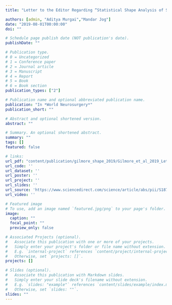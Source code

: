 ```yaml
---
title: "Letter to the Editor Regarding “Statistical Shape Analysis of Subthalamic Nucleus in Patients with Parkinson’s Disease”"

authors: [admin, "Aditya Murgai","Mandar Jog"]
date: "2019-08-01T00:00:00"
doi: ""

# Schedule page publish date (NOT publication's date).
publishDate: ""

# Publication type.
# 0 = Uncategorized
# 1 = Conference paper
# 2 = Journal article
# 3 = Manuscript
# 4 = Report
# 5 = Book
# 6 = Book section
publication_types: ["2"]

# Publication name and optional abbreviated publication name.
publication: "In *World Neurosurgery*"
publication_short: ""

# Abstract and optional shortened version.
abstract: ""

# Summary. An optional shortened abstract.
summary: ""
tags: []
featured: false

# links:
url_pdf: "content/publication/gilmore_shape_2019/Gilmore_et_al_2019_Letter to the Editor Regarding “Statistical Shape Analysis of Subthalamic.pdf"
url_code: ''
url_dataset: ''
url_poster: ''
url_project: ''
url_slides: ''
url_source: 'https://www.sciencedirect.com/science/article/abs/pii/S1878875019309465'
url_video: ''

# Featured image
# To use, add an image named `featured.jpg/png` to your page's folder. 
image:
  caption: ""
  focal_point: ""
  preview_only: false

# Associated Projects (optional).
#   Associate this publication with one or more of your projects.
#   Simply enter your project's folder or file name without extension.
#   E.g. `internal-project` references `content/project/internal-project/index.md`.
#   Otherwise, set `projects: []`.
projects: []

# Slides (optional).
#   Associate this publication with Markdown slides.
#   Simply enter your slide deck's filename without extension.
#   E.g. `slides: "example"` references `content/slides/example/index.md`.
#   Otherwise, set `slides: ""`.
slides: ""
---
```

